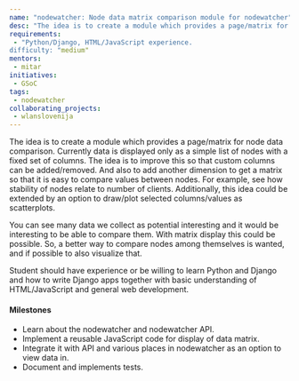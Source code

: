 ```yaml
---
name: "nodewatcher: Node data matrix comparison module for nodewatcher"
desc: "The idea is to create a module which provides a page/matrix for node data comparison."
requirements:
 - "Python/Django, HTML/JavaScript experience.
difficulty: "medium"
mentors:
 - mitar
initiatives:
 - GSoC
tags:
 - nodewatcher
collaborating_projects:
 - wlanslovenija
---
```


The idea is to create a module which provides a page/matrix for node data comparison. Currently data is displayed only as a simple list of nodes with a fixed set of columns. The idea is to improve this so that custom columns can be added/removed. And also to add another dimension to get a matrix so that it is easy to compare values between nodes. For example, see how stability of nodes relate to number of clients. Additionally, this idea could be extended by an option to draw/plot selected columns/values as scatterplots.

You can see many data we collect as potential interesting and it would be interesting to be able to compare them. With matrix display this could be possible. So, a better way to compare nodes among themselves is wanted, and if possible to also visualize that.

Student should have experience or be willing to learn Python and Django and how to write Django apps together with basic understanding of HTML/JavaScript and general web development. 

#### Milestones

* Learn about the nodewatcher and nodewatcher API.
* Implement a reusable JavaScript code for display of data matrix.
* Integrate it with API and various places in nodewatcher as an option to view data in.
* Document and implements tests.
